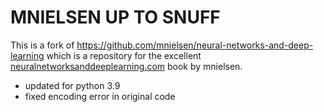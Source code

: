 # MNIELSEN UP TO SNUFF

This is a fork of https://github.com/mnielsen/neural-networks-and-deep-learning
which is a repository for the excellent [neuralnetworksanddeeplearning.com](http://neuralnetworksanddeeplearning.com/index.html) book by mnielsen.

- updated for python 3.9
- fixed encoding error in original code